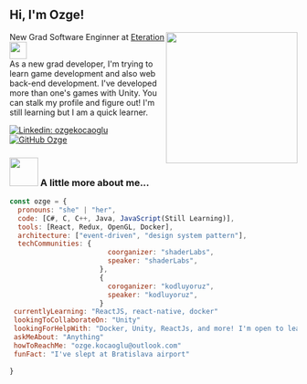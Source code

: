 <h2> Hi, I'm Ozge!</h2>
<img align='right' src="https://media.giphy.com/media/ieyl9zmCjO4b4t6qoY/giphy.gif" width="230">
<p>New Grad Software Enginner at <a href="https://www.eteration.com/">Eteration</a><img src="https://media.giphy.com/media/fYSnHlufseco8Fh93Z/giphy.gif" width="30"></br>
As a new grad developer, I'm trying to learn game development and also web back-end development. 
I've developed more than one's games with Unity. You can stalk my profile and figure out!
I'm still learning but I am a quick learner.</p>

[![Linkedin: ozgekocaoglu](https://img.shields.io/badge/-ozgekocaoglu-blue?style=flat-square&logo=Linkedin&logoColor=white&link=https://www.linkedin.com/in/ozgekocaoglu/)](https://www.linkedin.com/in/ozgekocaoglu/)
[![GitHub Ozge](https://img.shields.io/github/followers/ozgekocaoglu?label=follow&style=social)](https://github.com/OzgeKocaoglu)


### <img src="https://media.giphy.com/media/VgCDAzcKvsR6OM0uWg/giphy.gif" width="50"> A little more about me...  

```javascript
const ozge = {
  pronouns: "she" | "her",
  code: [C#, C, C++, Java, JavaScript(Still Learning)],
  tools: [React, Redux, OpenGL, Docker],
  architecture: ["event-driven", "design system pattern"],
  techCommunities: {
                        coorganizer: "shaderLabs",
                        speaker: "shaderLabs",
                      },
                      {
                        coroganizer: "kodluyoruz",
                        speaker: "kodluyoruz",
                      }
 currentlyLearning: "ReactJS, react-native, docker"
 lookingToCollaborateOn: "Unity"
 lookingForHelpWith: "Docker, Unity, ReactJs, and more! I'm open to learning"
 askMeAbout: "Anything"
 howToReachMe: "ozge.kocaoglu@outlook.com"
 funFact: "I've slept at Bratislava airport"
 
}
